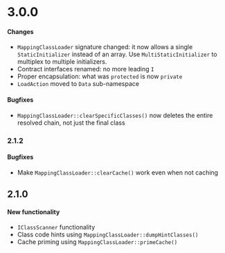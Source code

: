 # 3.0.0

#### Changes

* `MappingClassLoader` signature changed: it now allows a single 
  `StaticInitializer` instead of an array. Use `MultiStaticInitializer` to
  multiplex to multiple initializers.
* Contract interfaces renamed: no more leading `I`
* Proper encapsulation: what was `protected` is now `private`
* `LoadAction` moved to `Data` sub-namespace

#### Bugfixes

* `MappingClassLoader::clearSpecificClasses()` now deletes the entire resolved 
  chain, not just the final class

### 2.1.2

#### Bugfixes

* Make `MappingClassLoader::clearCache()` work even when not caching

## 2.1.0

#### New functionality
* `IClassScanner` functionality
*  Class code hints using `MappingClassLoader::dumpHintClasses()`
*  Cache priming using `MappingClassLoader::primeCache()`
